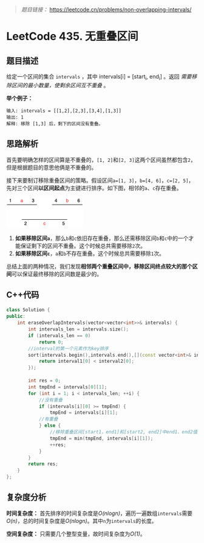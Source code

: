 > *题目链接：*  https://leetcode.cn/problems/non-overlapping-intervals/

# LeetCode 435. 无重叠区间

## 题目描述

给定一个区间的集合 `intervals` ，其中 intervals[i] = [start<sub>i</sub>, end<sub>i</sub>] 。返回 *需要移除区间的最小数量，使剩余区间互不重叠* 。

**举个例子：**

```
输入: intervals = [[1,2],[2,3],[3,4],[1,3]]
输出: 1
解释: 移除 [1,3] 后，剩下的区间没有重叠。
```

## 思路解析

首先要明确怎样的区间算是不重叠的，`[1, 2]`和`[2, 3]`这两个区间虽然都包含`2`，但是根据题目的意思他俩是不重叠的。

接下来要制订移除重叠区间的策略。假设区间`a=[1, 3]`，`b=[4, 6]`，`c=[2, 5]`，先对三个区间**以区间起点**为主键进行排序。如下图，相邻的`a`、`c`存在重叠。

![](../../pic/lc-0435-01.png)

1. **如果移除区间`a`**，那么`b`和`c`依旧存在重叠，那么还需移除区间`b`和`c`中的一个才能保证剩下的区间不重叠。这个时候总共需要移除`2`次。
2. **如果移除区间`c`**，`a`和`b`不存在重叠。这个时候总共需要移除`1`次。

总结上面的两种情况，我们发现**相邻两个重叠区间中，移除区间终点较大的那个区间**可以保证最终移除的区间数是最少的。

## C++代码

```cpp
class Solution {
public:
    int eraseOverlapIntervals(vector<vector<int>>& intervals) {
        int intervals_len = intervals.size();
        if (intervals_len == 0) 
            return 0;
        //interval的第一个元素作为key排序
        sort(intervals.begin(),intervals.end(),[](const vector<int>& interval1,const vector<int>& interval2){
            return interval1[0] < interval2[0];
        });

        int res = 0;
        int tmpEnd = intervals[0][1];
        for (int i = 1; i < intervals_len; ++i) {
            //没有重叠
            if (intervals[i][0] >= tmpEnd) {
                tmpEnd = intervals[i][1];
            //有重叠
            } else {
                //移除重叠区间[start1，end1]和[start2, end2]中end1、end2值较大的那个区间。
                tmpEnd = min(tmpEnd, intervals[i][1]);
                ++res;
            }
        }
        return res;
    }
};
```

## 复杂度分析

**时间复杂度：** 首先排序的时间复杂度是*O(nlogn)*，遍历一遍数组`intervals`需要*O(n)*，总的时间复杂度是*O(nlogn)*。其中`n`为`intervals`的长度。

**空间复杂度：** 只需要几个整型变量，故时间复杂度为*O(1)*。
